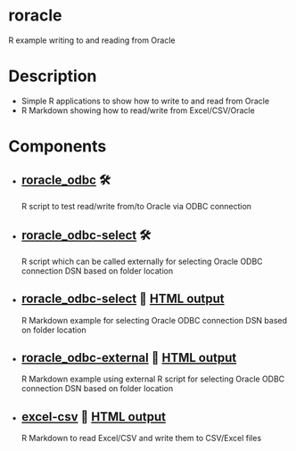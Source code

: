 # roracle
R example writing to and reading from Oracle

# Description

- Simple R applications to show how to write to and read from Oracle
- R Markdown showing how to read/write from Excel/CSV/Oracle

# Components
- ## [roracle_odbc](https://github.com/DykemaBill/roracle/blob/main/roracle_odbc.R) :hammer_and_wrench:
    R script to test read/write from/to Oracle via ODBC connection
- ## [roracle_odbc-select](https://github.com/DykemaBill/roracle/blob/main/roracle_odbc-select.R) :hammer_and_wrench:
    R script which can be called externally for selecting Oracle ODBC connection DSN based on folder location
- ## [roracle_odbc-select](https://github.com/DykemaBill/roracle/blob/main/roracle_odbc-select.Rmd) :notebook: [HTML output](https://github.com/DykemaBill/roracle/blob/main/roracle_odbc-select.html)
    R Markdown example for selecting Oracle ODBC connection DSN based on folder location
- ## [roracle_odbc-external](https://github.com/DykemaBill/roracle/blob/main/roracle_odbc-external.Rmd) :notebook: [HTML output](https://github.com/DykemaBill/roracle/blob/main/roracle_odbc-external.html)
    R Markdown example using external R script for selecting Oracle ODBC connection DSN based on folder location
- ## [excel-csv](https://github.com/DykemaBill/roracle/blob/main/excel-csv.Rmd) :notebook: [HTML output](https://github.com/DykemaBill/roracle/blob/main/excel-csv.html)
    R Markdown to read Excel/CSV and write them to CSV/Excel files